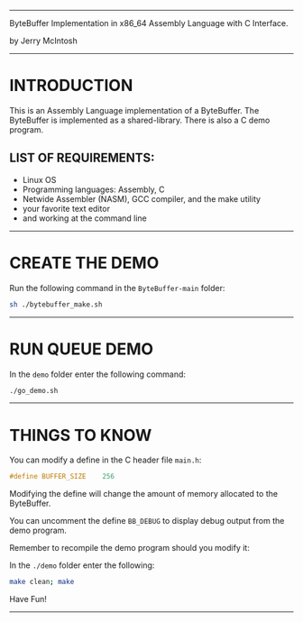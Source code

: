
---

ByteBuffer Implementation in x86_64 Assembly Language with C Interface.

by Jerry McIntosh

---

# INTRODUCTION
This is an Assembly Language implementation of a ByteBuffer.  The ByteBuffer is implemented as a shared-library. There is also a C demo program.

## LIST OF REQUIREMENTS:

+ Linux OS
+ Programming languages: Assembly, C
+ Netwide Assembler (NASM), GCC compiler, and the make utility
+ your favorite text editor
+ and working at the command line

---

# CREATE THE DEMO
Run the following command in the `ByteBuffer-main` folder:
```bash
sh ./bytebuffer_make.sh
```

---

# RUN QUEUE DEMO
In the `demo` folder enter the following command:
```bash
./go_demo.sh
```

---

# THINGS TO KNOW
You can modify a define in the C header file `main.h`:
```c
#define BUFFER_SIZE    256
```
Modifying the define will change the amount of memory allocated to the ByteBuffer.

You can uncomment the define `BB_DEBUG` to display debug output from the demo program.

Remember to recompile the demo program should you modify it:

In the `./demo` folder enter the following:

```bash
make clean; make
```
Have Fun!

---
